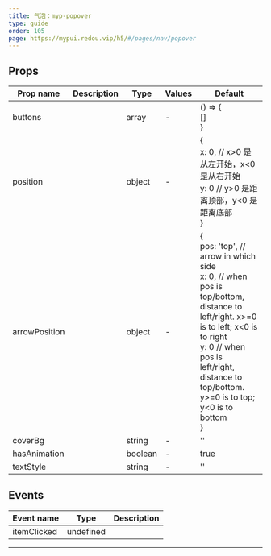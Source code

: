 ```yaml
---
title: 气泡：myp-popover
type: guide
order: 105
page: https://mypui.redou.vip/h5/#/pages/nav/popover
---
```


## Props

| Prop name     | Description | Type    | Values | Default                                                                                                                                                                                                                                  |
| ------------- | ----------- | ------- | ------ | ---------------------------------------------------------------------------------------------------------------------------------------------------------------------------------------------------------------------------------------- |
| buttons       |             | array   | -      | () => {<br> []<br>}                                                                                                                                                                                                                      |
| position      |             | object  | -      | {<br> x: 0, // x>0 是从左开始，x<0 是从右开始<br> y: 0 // y>0 是距离顶部，y<0 是距离底部<br>}                                                                                                                                            |
| arrowPosition |             | object  | -      | {<br> pos: 'top', // arrow in which side<br> x: 0, // when pos is top/bottom, distance to left/right. x>=0 is to left; x<0 is to right<br> y: 0 // when pos is left/right, distance to top/bottom. y>=0 is to top; y<0 is to bottom<br>} |
| coverBg       |             | string  | -      | ''                                                                                                                                                                                                                                       |
| hasAnimation  |             | boolean | -      | true                                                                                                                                                                                                                                     |
| textStyle     |             | string  | -      | ''                                                                                                                                                                                                                                       |

## Events

| Event name  | Type      | Description |
| ----------- | --------- | ----------- |
| itemClicked | undefined |

---

